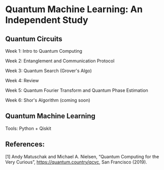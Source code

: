 # Quantum Machine Learning: An Independent Study

## Quantum Circuits
 
Week 1: Intro to Quantum Computing

Week 2: Entanglement and Communication Protocol

Week 3: Quantum Search (Grover's Algo)

Week 4: Review

Week 5: Quantum Fourier Transform and Quantum Phase Estimation

Week 6: Shor's Algorithm (coming soon)

## Quantum Machine Learning

Tools: Python + Qiskit

## References:

[1] Andy Matuschak and Michael A. Nielsen, “Quantum Computing for the Very Curious”, https://quantum.country/qcvc, San Francisco (2019).
